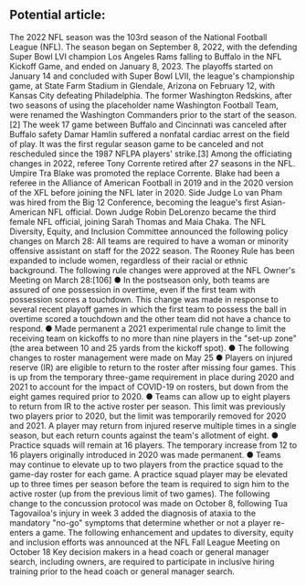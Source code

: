 ## Potential article:
The 2022 NFL season was the 103rd season of the National Football League (NFL). The season began on September 8, 2022, with the defending Super Bowl LVI champion Los Angeles Rams falling to Buffalo in the NFL Kickoff Game, and ended on January 8, 2023. The playoffs started on January 14 and concluded with Super Bowl LVII, the league's championship game, at State Farm Stadium in Glendale, Arizona on February 12, with Kansas City defeating Philadelphia.
The former Washington Redskins, after two seasons of using the placeholder name Washington Football Team, were renamed the Washington Commanders prior to the start of the season.[2]
The week 17 game between Buffalo and Cincinnati was canceled after Buffalo safety Damar Hamlin suffered a nonfatal cardiac arrest on the field of play. It was the first regular season game to be canceled and not rescheduled since the 1987 NFLPA players' strike.[3]
Among the officiating changes in 2022, referee Tony Corrente retired after 27 seasons in the NFL. Umpire Tra Blake was promoted the replace Corrente. Blake had been a referee in the Alliance of American Football in 2019 and in the 2020 version of the XFL before joining the NFL later in 2020.
Side Judge Lo van Pham was hired from the Big 12 Conference, becoming the league's first Asian-American NFL official.
Down Judge Robin DeLorenzo became the third female NFL official, joining Sarah Thomas and Maia Chaka.
The NFL Diversity, Equity, and Inclusion Committee announced the following policy changes on March 28:
All teams are required to have a woman or minority offensive assistant on staff for the 2022 season.
The Rooney Rule has been expanded to include women, regardless of their racial or ethnic background.
The following rule changes were approved at the NFL Owner's Meeting on March 28:[106]
● In the postseason only, both teams are assured of one possession in overtime, even if the first team with possession scores a touchdown. This change was made in response to several recent playoff games in which the first team to possess the ball in overtime scored a touchdown and the other team did not have a chance to respond.
● Made permanent a 2021 experimental rule change to limit the receiving team on kickoffs to no more than nine players in the "set-up zone" (the area between 10 and 25 yards from the kickoff spot).
● The following changes to roster management were made on May 25
● Players on injured reserve (IR) are eligible to return to the roster after missing four
games. This is up from the temporary three-game requirement in place during 2020
and 2021 to account for the impact of COVID-19 on rosters, but down from the eight
games required prior to 2020.
● Teams can allow up to eight players to return from IR to the active roster per season.
This limit was previously two players prior to 2020, but the limit was temporarily removed for 2020 and 2021. A player may return from injured reserve multiple times in a single season, but each return counts against the team's allotment of eight.
● Practice squads will remain at 16 players. The temporary increase from 12 to 16 players originally introduced in 2020 was made permanent.
● Teams may continue to elevate up to two players from the practice squad to the game-day roster for each game. A practice squad player may be elevated up to three times per season before the team is required to sign him to the active roster (up from the previous limit of two games).
The following change to the concussion protocol was made on October 8, following Tua Tagovailoa's injury in week 3 added the diagnosis of ataxia to the mandatory "no-go" symptoms that determine whether or not a player re-enters a game.
The following enhancement and updates to diversity, equity and inclusion efforts was announced at the NFL Fall League Meeting on October 18
Key decision makers in a head coach or general manager search, including owners, are required to participate in inclusive hiring training prior to the head coach or general manager search.
